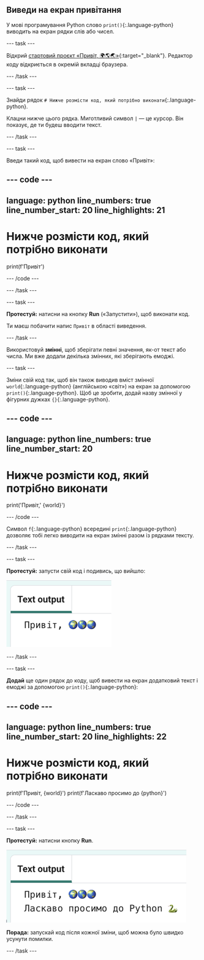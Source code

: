 ## Виведи на екран привітання

У мові програмування Python слово `print()`{:.language-python} виводить на екран рядки слів або чисел.

--- task ---

Відкрий [стартовий проєкт «Привіт, 🌍🌎🌏»](https://editor.raspberrypi.org/uk-UA/projects/hello-world-starter){:target="_blank"}. Редактор коду відкриється в окремій вкладці браузера.

--- /task ---

--- task ---

Знайди рядок `# Нижче розмісти код, який потрібно виконати`{:.language-python}.

Клацни нижче цього рядка. Миготливий символ `|` — це курсор. Він показує, де ти будеш вводити текст.

--- /task ---

--- task ---

Введи такий код, щоб вивести на екран слово «Привіт»:

--- code ---
---
language: python
line_numbers: true
line_number_start: 20
line_highlights: 21
---
# Нижче розмісти код, який потрібно виконати
print(f'Привіт')

--- /code ---

--- /task ---

--- task ---

**Протестуй:** натисни на кнопку **Run** («Запустити»), щоб виконати код.

Ти маєш побачити напис `Привіт` в області виведення.

--- /task ---

Використовуй **змінні**, щоб зберігати певні значення, як-от текст або числа. Ми вже додали декілька змінних, які зберігають емоджі.

--- task ---

Зміни свій код так, щоб він також виводив вміст змінної `world`{:.language-python} (англійською «світ») на екран за допомогою `print()`{:.language-python}. Щоб це зробити, додай назву змінної у фігурних дужках `{}`{:.language-python}.


--- code ---
---
language: python
line_numbers: true
line_number_start: 20
---
# Нижче розмісти код, який потрібно виконати
print('Привіт,' {world}')

--- /code --- 

Символ `f`{:.language-python} всередині `print`{:.language-python} дозволяє тобі легко виводити на екран змінні разом із рядками тексту.

--- /task ---

--- task ---

**Протестуй:** запусти свій код і подивись, що вийшло:

![Оновлений рядок коду в області коду зі словом «Привіт», після якого в області виводу бачимо три емоджі земної кулі.](images/run_hello_world.png)

--- /task ---

--- task ---

**Додай** ще один рядок до коду, щоб вивести на екран додатковий текст і емоджі за допомогою `print()`{:.language-python}:

--- code ---
---
language: python
line_numbers: true
line_number_start: 20
line_highlights: 22
---
# Нижче розмісти код, який потрібно виконати
print(f'Привіт, {world}')
print(f'Ласкаво просимо до {python}')

--- /code ---

--- /task ---

--- task ---

**Протестуй:** натисни кнопку **Run**.

![Додатковий рядок коду в області коду зі словом «Привіт», після якого бачимо три емоджі земної кулі та слова «Ласкаво просимо до», після яких бачимо емоджі змії в області виводу.](images/run_multiple.png)

**Порада:** запускай код після кожної зміни, щоб можна було швидко усунути помилки.


--- /task ---


